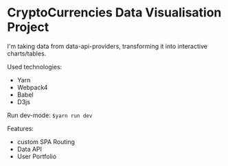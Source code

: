 # CryptoCurrencies Data Visualisation Project
I'm taking data from data-api-providers, transforming it into interactive charts/tables.

Used technologies:
- Yarn 
- Webpack4
- Babel
- D3js

Run dev-mode: `$yarn run dev`

Features:
 - custom SPA Routing
 - Data API
 - User Portfolio